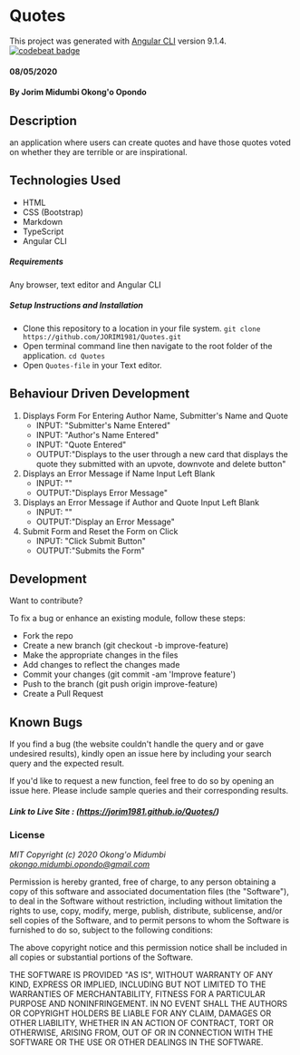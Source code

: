 # Quotes

This project was generated with [Angular CLI](https://github.com/angular/angular-cli) version 9.1.4.
[![codebeat badge](https://codebeat.co/badges/1f5da084-c6cc-4097-b1f7-a238c6564c7b)](https://codebeat.co/projects/github-com-jorim1981-quotes-gh-pages)
#### 08/05/2020
#### By **Jorim Midumbi Okong'o Opondo**
## Description

an application where users can create quotes and have those quotes voted on whether they are terrible or are inspirational.

## Technologies Used

- HTML 
- CSS (Bootstrap)
- Markdown
- TypeScript 
- Angular CLI 

##### Requirements

Any browser, text editor and Angular CLI

##### Setup Instructions and Installation

- Clone this repository to a location in your file system. `git clone https://github.com/JORIM1981/Quotes.git`
- Open terminal command line then navigate to the root folder of the application. `cd Quotes`
- Open `Quotes-file` in your Text editor.


## Behaviour Driven Development

1. Displays Form For Entering Author Name, Submitter's Name and Quote
   - INPUT: "Submitter's Name Entered"
   - INPUT: "Author's Name Entered"
   - INPUT: "Quote Entered"
   - OUTPUT:"Displays to the user through a new card that displays the quote they submitted with an upvote, downvote and delete button"
2. Displays an Error Message if Name Input Left Blank
   - INPUT: ""
   - OUTPUT:"Displays Error Message"
3. Displays an Error Message if Author and Quote Input Left Blank
   - INPUT: "" 
   - OUTPUT:"Display an Error Message" 
4. Submit Form and Reset the Form on Click
   - INPUT: "Click Submit Button" 
   - OUTPUT:"Submits the Form"


## Development

Want to contribute? 

To fix a bug or enhance an existing module, follow these steps:
- Fork the repo
- Create a new branch (git checkout -b improve-feature)
- Make the appropriate changes in the files
- Add changes to reflect the changes made
- Commit your changes (git commit -am 'Improve feature')
- Push to the branch (git push origin improve-feature)
- Create a Pull Request


## Known Bugs

If you find a bug (the website couldn't handle the query and or gave undesired results), kindly open an issue here by including your search query and the expected result.

If you'd like to request a new function, feel free to do so by opening an issue here. Please include sample queries and their corresponding results.

##### Link to Live Site : (https://jorim1981.github.io/Quotes/)

### License

*MIT Copyright (c) 2020 Okong'o Midumbi okongo.midumbi.opondo@gmail.com*

Permission is hereby granted, free of charge, to any person obtaining a copy of this software and associated documentation files (the "Software"), to deal in the Software without restriction, including without limitation the rights to use, copy, modify, merge, publish, distribute, sublicense, and/or sell copies of the Software, and to permit persons to whom the Software is furnished to do so, subject to the following conditions:

The above copyright notice and this permission notice shall be included in all copies or substantial portions of the Software.

THE SOFTWARE IS PROVIDED "AS IS", WITHOUT WARRANTY OF ANY KIND, EXPRESS OR IMPLIED, INCLUDING BUT NOT LIMITED TO THE WARRANTIES OF MERCHANTABILITY, FITNESS FOR A PARTICULAR PURPOSE AND NONINFRINGEMENT. IN NO EVENT SHALL THE AUTHORS OR COPYRIGHT HOLDERS BE LIABLE FOR ANY CLAIM, DAMAGES OR OTHER LIABILITY, WHETHER IN AN ACTION OF CONTRACT, TORT OR OTHERWISE, ARISING FROM, OUT OF OR IN CONNECTION WITH THE SOFTWARE OR THE USE OR OTHER DEALINGS IN THE SOFTWARE.
